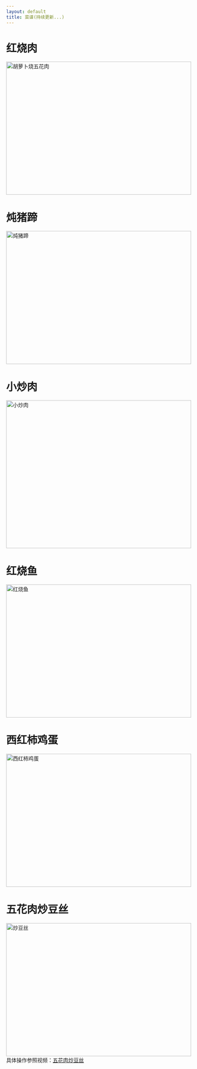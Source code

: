 ```yaml
---
layout: default
title: 菜谱(持续更新...)
---
```


红烧肉
====
<img src="http://dbp-resource.cdn.bcebos.com/a1620f93-4200-9024-4be8-61a6751b1340/WechatIMG1.jpeg"  title="胡萝卜烧五花肉" width="500" height="360"/><br/> 

炖猪蹄
=====
<img src="http://dbp-resource.cdn.bcebos.com/41809ea5-24e1-4616-4f5f-43055aa24060/cook.jpeg"  title="炖猪蹄" width="500" height="360"/><br/> 

小炒肉
=====
<img src="http://dbp-resource.cdn.bcebos.com/41809ea5-24e1-4616-4f5f-43055aa24060/meat.jpeg"  title="小炒肉" width="500" height="400"/><br/>

红烧鱼
=====
<img src="http://dbp-resource.cdn.bcebos.com/41809ea5-24e1-4616-4f5f-43055aa24060/fish.jpeg"  title="红烧鱼" width="500" height="360"/><br/>

西红柿鸡蛋
=========  
<img src="http://dbp-resource.cdn.bcebos.com/41809ea5-24e1-4616-4f5f-43055aa24060/xihongshi.jpeg"  title="西红柿鸡蛋" width="500" height="360"/><br/> 

五花肉炒豆丝
======
<img src="http://dbp-resource.cdn.bcebos.com/a1620f93-4200-9024-4be8-61a6751b1340/%E7%82%92%E8%B1%86%E4%B8%9D.jpeg"  title="炒豆丝" width="500" height="360"/><br/>
具体操作参照视频：[五花肉炒豆丝](https://www.bilibili.com/video/BV1wJ411F7iN)


